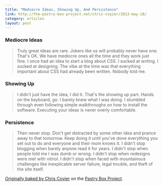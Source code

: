 ```yaml
---
title: "Mediocre Ideas, Showing Up, And Persistence"
link: http://the-pastry-box-project.net/chris-coyier/2013-may-18/
category: articles
layout: post
---
```


### Mediocre Ideas

> Truly great ideas are rare. Jokers like us will probably never have one.
> That's OK. We have mediocre ones all the time and they work just fine. I once
> had an idea to start a blog about CSS. I sucked at writing. I sucked at
> designing. The vibe at the time was that everything important about CSS had
> already been written. Nobody told me.

### Showing Up

> I didn't just have the idea, I did it. That's the showing up part. Hands on
> the keyboard, go. I barely knew what I was doing. I stumbled through even
> following simple walkthroughs on how to install the software. Executing your
> ideas is never overly comfortable.

### Persistence

> Then never stop. Don't get distracted by some other idea and prance away to
> that tomorrow. Keep doing it until you've done everything you set out to do
> and everyone and their mom knows it. I didn't stop blogging when barely anyone
> read it for years. I didn't stop when people told me I was dumb or wrong. I
> didn't stop when redesigns were met with vitriol. I didn't stop when faced
> with mountainous challenges like inexplicable server failure, legal trouble,
> and theft of the site itself.

[Originally baked by Chris Coyier][1] on the [Pastry Box Project][2].

[1]: http://the-pastry-box-project.net/chris-coyier/2013-may-18/
[2]: http://the-pastry-box-project.net/
